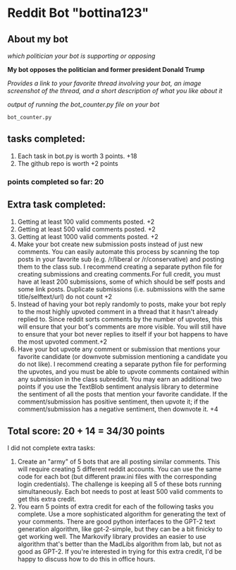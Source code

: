 # Reddit Bot "bottina123"

## About my bot

_which politician your bot is supporting or opposing_

**My bot opposes the politician and former president Donald Trump**

_Provides a link to your favorite thread involving your bot, an image screenshot of the thread, and a short description of what you like about it_

_output of running the bot_counter.py file on your bot_

```
bot_counter.py
```

## tasks completed:

<ol>
    <li>Each task in bot.py is worth 3 points. +18 </li>
    <li> The github repo is worth +2 points </li>
</ol>

### points completed so far: 20

## Extra task completed:

<ol>
    <li>Getting at least 100 valid comments posted. +2</li>
    <li>Getting at least 500 valid comments posted. +2</li>
    <li>Getting at least 1000 valid comments posted. +2</li>
    <li>Make your bot create new submission posts instead of just new comments. You can easily automate this process by scanning the top posts in your favorite sub (e.g. /r/liberal or /r/conservative) and posting them to the class sub. I recommend creating a separate python file for creating submissions and creating comments.For full credit, you must have at least 200 submissions, some of which should be self posts and some link posts. Duplicate submissions (i.e. submissions with the same title/selftext/url) do not count +2 </li>
    <li>Instead of having your bot reply randomly to posts, make your bot reply to the most highly upvoted comment in a thread that it hasn't already replied to. Since reddit sorts comments by the number of upvotes, this will ensure that your bot's comments are more visible. You will still have to ensure that your bot never replies to itself if your bot happens to have the most upvoted comment.+2 </li>
    <li>Have your bot upvote any comment or submission that mentions your favorite candidate (or downvote submission mentioning a candidate you do not like). I recommend creating a separate python file for performing the upvotes, and you must be able to upvote comments contained within any submission in the class subreddit. You may earn an additional two points if you use the TextBlob sentiment analysis library to determine the sentiment of all the posts that mention your favorite candidate. If the comment/submission has positive sentiment, then upvote it; if the comment/submission has a negative sentiment, then downvote it. +4</li>

</ol>

## Total score: 20 + 14 = 34/30 points

<p>I did not complete extra tasks:</p>
<ol>
    <li>Create an "army" of 5 bots that are all posting similar comments. This will require creating 5 different reddit accounts. You can use the same code for each bot (but different praw.ini files with the corresponding login credentials). The challenge is keeping all 5 of these bots running simultaneously. Each bot needs to post at least 500 valid comments to get this extra credit.</li>
    <li>You earn 5 points of extra credit for each of the following tasks you complete. Use a more sophisticated algorithm for generating the text of your comments. There are good python interfaces to the GPT-2 text generation algorithm, like gpt-2-simple, but they can be a bit finicky to get working well. The Markovify library provides an easier to use algorithm that's better than the MadLibs algorithm from lab, but not as good as GPT-2. If you're interested in trying for this extra credit, I'd be happy to discuss how to do this in office hours. </li)>
</ol>
